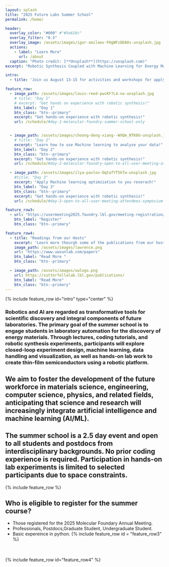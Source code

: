 ```yaml
---
layout: splash
title: "2025 Future Labs Summer School"
permalink: /home/

header:
  overlay_color: "#000" #"#5e616c"
  overlay_filter: "0.5"
  overlay_image: /assets/images/igor-omilaev-FHgWFzDDAOs-unsplash.jpg
  actions:
    - label: "Learn More"
      url: /about
  caption: "Photo credit: [**Unsplash**](https://unsplash.com)"
excerpt: "Robotic Synthesis Coupled with Machine Learning for Energy Materials."

intro: 
  - title: 'Join us August 13-15 for activities and workshops for applying machine learning to material science'

feature_row:
  - image_path: /assets/images/louis-reed-pwcKF7L4-no-unsplash.jpg
    # title: "Day 1"
    # excerpt: "Get hands on experience with robotic synthesis!"
    btn_label: "Day 1"
    btn_class: "btn--primary"
    excerpt: "Get hands-on experience with robotic synthesis!"
    url: /schedule/#day-1-molecular-foundry-summer-school-only


  - image_path: /assets/images/choong-deng-xiang--WXQm_NTK0U-unsplash.jpg
    # title: "Day 2"
    excerpt: "Learn how to use Machine learning to analyse your data!"
    btn_label: "Day 2"
    btn_class: "btn--primary"
    excerpt: "Get hands-on experience with robotic synthesis!"
    url: /schedule/#day-2-molecular-foundry-open-to-all-user-meeting-attendees-tutorial

  - image_path: /assets/images/ilya-pavlov-OqtafYT5kTw-unsplash.jpg
    #title: "Day 3"
    excerpt: "Apply Machine learning optimziation to you reserach!"
    btn_label: "Day 3"
    btn_class: "btn--primary"
    excerpt: "Get hands-on experience with robotic synthesis!"
    url: /schedule/#day-3-open-to-all-user-meeting-attendees-symposium

feature_row3:
  - url: "https://usermeeting2025.foundry.lbl.gov/meeting-registration/"
    btn_label: "Register"
    btn_class: "btn--primary"

feature_row4:
  - title: "Readings from our Hosts"
    excerpt: 'Learn more thourgh some of the publications from our host!'
    image_path: /assets/images/lawrence.png
    url: "https://www.uwsunlab.com/papers"
    btn_label: "Read More "
    btn_class: "btn--primary"

  - image_path: /assets/images/uwlogo.png
    url: https://sutterfellalab.lbl.gov/publications/
    btn_label: "Read More"
    btn_class: "btn--primary"
---
```

{% include feature_row id="intro" type="center" %} 

### Robotics and AI are regarded as transformative tools for scientific discovery and integral components of future laboratories. The primary goal of the summer school is to engage students in laboratory automation for the discovery of energy materials. Through lectures, coding tutorials, and robotic synthesis experiments, participants will explore closed-loop experiment design, machine learning, data handling and visualization, as well as hands-on lab work to create thin-film semiconductors using a robotic platform.

## We aim to foster the development of the future workforce in materials science, engineering, computer science, physics, and related fields, anticipating that science and research will increasingly integrate artificial intelligence and machine learning (AI/ML).

## The summer school is a 2.5 day event and open to all students and postdocs from interdisciplinary backgrounds. No prior coding experience is required. Participation in hands-on lab experiments is limited to selected participants due to space constraints.


{% include feature_row %}

## Who is eligible to register for the summer course?
- Those registered for the 2025 Molecular Foundary Annual Meeting.
- Professionals, Postdocs,Graduate Student, Undergraduate Student.
- Basic expereince in python.
{% include feature_row id = "feature_row3" %}

<br/>
<br/>
{% include feature_row id="feature_row4"  %} <!-- One of the placeholders can be reading materials (not sure how to call it) but it can provide links to Shijing/my papers;-->


<!-- 
another placeholder can be info about preparing for the summer school/ good to know. here we will add safety information, min. PPE
another placeholder can be data that we generate during the summer school and openly share through the website
another placeholder can be codes that we share as part of the summer school -->

<!-- 
{% include feature_row id="feature_row2" type="left" %}

{% include feature_row id="feature_row3" type="right" %} -->

